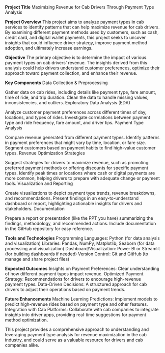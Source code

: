 **Project Title**
Maximizing Revenue for Cab Drivers Through Payment Type Analysis

**Project Overview**
This project aims to analyze payment types in cab services to identify patterns that can help maximize revenue for cab drivers. By examining different payment methods used by customers, such as cash, credit card, and digital wallet payments, this project seeks to uncover insights that could influence driver strategy, improve payment method adoption, and ultimately increase earnings.

**Objective**
The primary objective is to determine the impact of various payment types on cab drivers’ revenue. The insights derived from this analysis could help drivers understand customer preferences, optimize their approach toward payment collection, and enhance their revenue.

**Key Components**
Data Collection & Preprocessing

Gather data on cab rides, including details like payment type, fare amount, time of ride, and trip duration.
Clean the data to handle missing values, inconsistencies, and outliers.
Exploratory Data Analysis (EDA)

Analyze customer payment preferences across different times of day, locations, and types of rides.
Investigate correlations between payment type and ride frequency, fare amount, and driver tips.
Payment Type Analysis

Compare revenue generated from different payment types.
Identify patterns in payment preferences that might vary by time, location, or fare size.
Segment customers based on payment habits to find high-value customer types.
Revenue Optimization Strategies

Suggest strategies for drivers to maximize revenue, such as promoting preferred payment methods or offering discounts for specific payment types.
Identify peak times or locations where cash or digital payments are more common, helping drivers to prepare with adequate change or payment tools.
Visualization and Reporting

Create visualizations to depict payment type trends, revenue breakdowns, and recommendations.
Present findings in an easy-to-understand dashboard or report, highlighting actionable insights for drivers and stakeholders.
Documentation

Prepare a report or presentation (like the PPT you have) summarizing the findings, methodology, and recommended actions.
Include documentation in the GitHub repository for easy reference.



**Tools and Technologies**
Programming Languages: Python (for data analysis and visualization)
Libraries: Pandas, NumPy, Matplotlib, Seaborn (for data processing and visualization)
Dashboard/Visualization: Power BI or Streamlit (for building dashboards if needed)
Version Control: Git and GitHub (to manage and share project files)


**Expected Outcomes**
Insights on Payment Preferences: Clear understanding of how different payment types impact revenue.
Optimized Payment Strategy: Recommendations for drivers to encourage high-revenue payment types.
Data-Driven Decisions: A structured approach for cab drivers to adjust their operations based on payment trends.


**Future Enhancements**
Machine Learning Predictions: Implement models to predict high-revenue rides based on payment type and other features.
Integration with Cab Platforms: Collaborate with cab companies to integrate insights into driver apps, providing real-time suggestions for payment method optimization.

This project provides a comprehensive approach to understanding and leveraging payment type analysis for revenue maximization in the cab industry, and could serve as a valuable resource for drivers and cab companies alike.
